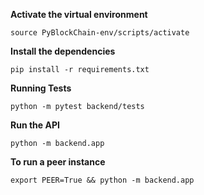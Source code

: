 **Activate the virtual environment**

```
source PyBlockChain-env/scripts/activate
```

**Install the dependencies**

```
pip install -r requirements.txt
```

**Running Tests**

```
python -m pytest backend/tests
```

**Run the API**

```
python -m backend.app
```

**To run a peer instance**

```
export PEER=True && python -m backend.app
```